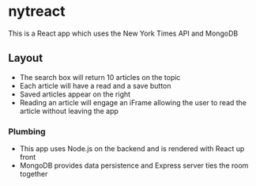 # nytreact
This is a React app which uses the New York Times API and MongoDB
## Layout
* The search box will return 10 articles on the topic
* Each article will have a read and a save button
* Saved articles appear on the right
* Reading an article will engage an iFrame allowing the user to read the article without leaving the app 
### Plumbing
* This app uses Node.js on the backend and is rendered with React up front
* MongoDB provides data persistence and Express server ties the room together
